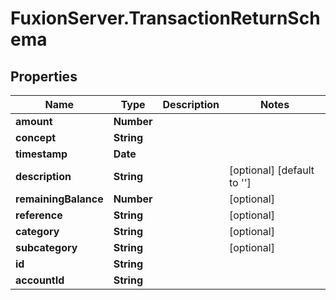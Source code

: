 # FuxionServer.TransactionReturnSchema

## Properties

Name | Type | Description | Notes
------------ | ------------- | ------------- | -------------
**amount** | **Number** |  | 
**concept** | **String** |  | 
**timestamp** | **Date** |  | 
**description** | **String** |  | [optional] [default to &#39;&#39;]
**remainingBalance** | **Number** |  | [optional] 
**reference** | **String** |  | [optional] 
**category** | **String** |  | [optional] 
**subcategory** | **String** |  | [optional] 
**id** | **String** |  | 
**accountId** | **String** |  | 


